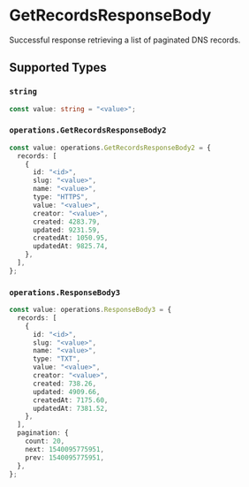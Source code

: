 # GetRecordsResponseBody

Successful response retrieving a list of paginated DNS records.


## Supported Types

### `string`

```typescript
const value: string = "<value>";
```

### `operations.GetRecordsResponseBody2`

```typescript
const value: operations.GetRecordsResponseBody2 = {
  records: [
    {
      id: "<id>",
      slug: "<value>",
      name: "<value>",
      type: "HTTPS",
      value: "<value>",
      creator: "<value>",
      created: 4283.79,
      updated: 9231.59,
      createdAt: 1050.95,
      updatedAt: 9825.74,
    },
  ],
};
```

### `operations.ResponseBody3`

```typescript
const value: operations.ResponseBody3 = {
  records: [
    {
      id: "<id>",
      slug: "<value>",
      name: "<value>",
      type: "TXT",
      value: "<value>",
      creator: "<value>",
      created: 738.26,
      updated: 4909.66,
      createdAt: 7175.60,
      updatedAt: 7381.52,
    },
  ],
  pagination: {
    count: 20,
    next: 1540095775951,
    prev: 1540095775951,
  },
};
```

